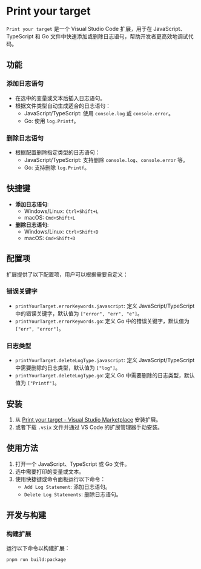 # Print your target

`Print your target` 是一个 Visual Studio Code 扩展，用于在 JavaScript、TypeScript 和 Go 文件中快速添加或删除日志语句，帮助开发者更高效地调试代码。

## 功能

### 添加日志语句
- 在选中的变量或文本后插入日志语句。
- 根据文件类型自动生成适合的日志语句：
  - JavaScript/TypeScript: 使用 `console.log` 或 `console.error`。
  - Go: 使用 `log.Printf`。

### 删除日志语句
- 根据配置删除指定类型的日志语句：
  - JavaScript/TypeScript: 支持删除 `console.log`、`console.error` 等。
  - Go: 支持删除 `log.Printf`。

## 快捷键

- **添加日志语句**:  
  - Windows/Linux: `Ctrl+Shift+L`  
  - macOS: `Cmd+Shift+L`
- **删除日志语句**:  
  - Windows/Linux: `Ctrl+Shift+D`  
  - macOS: `Cmd+Shift+D`

## 配置项

扩展提供了以下配置项，用户可以根据需要自定义：

### 错误关键字
- `printYourTarget.errorKeywords.javascript`: 定义 JavaScript/TypeScript 中的错误关键字，默认值为 `["error", "err", "e"]`。
- `printYourTarget.errorKeywords.go`: 定义 Go 中的错误关键字，默认值为 `["err", "error"]`。

### 日志类型
- `printYourTarget.deleteLogType.javascript`: 定义 JavaScript/TypeScript 中需要删除的日志类型，默认值为 `["log"]`。
- `printYourTarget.deleteLogType.go`: 定义 Go 中需要删除的日志类型，默认值为 `["Printf"]`。

## 安装

1. 从 [Print your target - Visual Studio Marketplace](https://marketplace.visualstudio.com/items/?itemName=QuentinHsu.print-your-target) 安装扩展。
2. 或者下载 `.vsix` 文件并通过 VS Code 的扩展管理器手动安装。

## 使用方法

1. 打开一个 JavaScript、TypeScript 或 Go 文件。
2. 选中需要打印的变量或文本。
3. 使用快捷键或命令面板运行以下命令：
   - `Add Log Statement`: 添加日志语句。
   - `Delete Log Statements`: 删除日志语句。

## 开发与构建

### 构建扩展
运行以下命令以构建扩展：
```bash
pnpm run build:package
```
